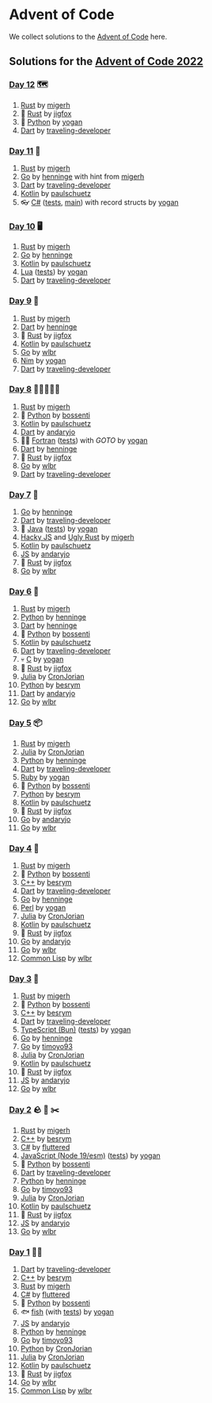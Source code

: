 # Advent of Code

We collect solutions to the [Advent of Code](https://adventofcode.com/) here.

## Solutions for the [Advent of Code 2022](https://adventofcode.com/2022)

### [Day 12](https://adventofcode.com/2022/day/12) 🗺️

1. [Rust](https://github.com/migerh/aoc-2022/blob/main/src/day12/mod.rs) by [migerh]
1. :crab: [Rust](https://github.com/jigfox/aoc-2022/blob/main/src/day12.rs) by [jigfox]
1. :snake: [Python](https://github.com/yogan/advent-of-code/blob/main/2022/day-12/day12.py) by [yogan]
1. [Dart](https://github.com/traveling-developer/Advent-of-Code-2022/blob/main/lib/day12.dart) by [traveling-developer]

### [Day 11](https://adventofcode.com/2022/day/11) 🐒

1. [Rust](https://github.com/migerh/aoc-2022/blob/main/src/day11/mod.rs) by [migerh]
1. [Go](https://github.com/henninge/aoc-2022/tree/main/11/11.go) by [henninge] with hint from [migerh]
1. [Dart](https://github.com/traveling-developer/Advent-of-Code-2022/blob/main/lib/day11.dart) by [traveling-developer]
1. [Kotlin](https://github.com/paulschuetz/aoc-22/blob/main/src/main/kotlin/day11.kt) by [paulschuetz]
1. :eyeglasses: [C#](https://github.com/yogan/advent-of-code/blob/main/2022/day-11/Day11.cs) ([tests](https://github.com/yogan/advent-of-code/blob/main/2022/day-11/Day11Tests.cs), [main](https://github.com/yogan/advent-of-code/blob/main/2022/day-11/Program.cs)) with record structs by [yogan]

### [Day 10](https://adventofcode.com/2022/day/10) 🖥️

1. [Rust](https://github.com/migerh/aoc-2022/blob/main/src/day10/mod.rs) by [migerh]
1. [Go](https://github.com/henninge/aoc-2022/tree/main/10/10.go) by [henninge]
1. [Kotlin](https://github.com/paulschuetz/aoc-22/blob/main/src/main/kotlin/day10.kt) by [paulschuetz]
1. [Lua](https://github.com/yogan/advent-of-code/blob/main/2022/day-10/day10.lua) ([tests](https://github.com/yogan/advent-of-code/blob/main/2022/day-10/day10_spec.lua)) by [yogan]
1. [Dart](https://github.com/traveling-developer/Advent-of-Code-2022/blob/main/lib/day10.dart) by [traveling-developer]

### [Day 9](https://adventofcode.com/2022/day/9) 🐍

1. [Rust](https://github.com/migerh/aoc-2022/blob/main/src/day09/mod.rs) by [migerh]
1. [Dart](https://github.com/henninge/aoc-2022/tree/main/09/09.dart) by [henninge]
1. :crab: [Rust](https://github.com/jigfox/aoc-2022/blob/main/src/day09.rs) by [jigfox]
1. [Kotlin](https://github.com/paulschuetz/aoc-22/blob/main/src/main/kotlin/day09.kt) by [paulschuetz]
1. [Go](https://github.com/wlbr/advent_of_code_2022/tree/main/day09) by [wlbr]
1. [Nim](https://github.com/yogan/advent-of-code/blob/main/2022/day-09/day09.nim) by [yogan]
1. [Dart](https://github.com/traveling-developer/Advent-of-Code-2022/blob/main/lib/day09.dart) by [traveling-developer]

### [Day 8](https://adventofcode.com/2022/day/8) 🌲🌳🌲🌳🌲

1. [Rust](https://github.com/migerh/aoc-2022/blob/main/src/day08/mod.rs) by [migerh]
1. :snake: [Python](https://github.com/bossenti/advent-of-code-2022/tree/main/day08) by [bossenti]
1. [Kotlin](https://github.com/paulschuetz/aoc-22/blob/main/src/main/kotlin/day08.kt) by [paulschuetz]
1. [Dart](https://gitlab.com/andary/aoc2022/-/tree/main/day8) by [andaryjo]
1. :scientist: [Fortran](https://github.com/yogan/advent-of-code/blob/main/2022/day-08/day08.f90) ([tests](https://github.com/yogan/advent-of-code/blob/main/2022/day-08/tests.f90)) with _GOTO_ by [yogan]
1. [Dart](https://github.com/henninge/aoc-2022/tree/main/08/08.dart) by [henninge]
1. :crab: [Rust](https://github.com/jigfox/aoc-2022/blob/main/src/day08.rs) by [jigfox]
1. [Go](https://github.com/wlbr/advent_of_code_2022/tree/main/day08) by [wlbr]
1. [Dart](https://github.com/traveling-developer/Advent-of-Code-2022/blob/main/lib/day08.dart) by [traveling-developer]

### [Day 7](https://adventofcode.com/2022/day/7) 📁

1. [Go](https://github.com/henninge/aoc-2022/tree/main/07) by [henninge]
1. [Dart](https://github.com/traveling-developer/Advent-of-Code-2022/blob/main/lib/day07.dart) by [traveling-developer]
1. 🦕 [Java](https://github.com/yogan/advent-of-code/blob/main/2022/day-07/src/main/java/de/zogan/aoc2022/Day07.java) ([tests](https://github.com/yogan/advent-of-code/blob/main/2022/day-07/src/test/java/de/zogan/aoc2022/Day07Tests.java)) by [yogan]
1. [Hacky JS](https://github.com/migerh/aoc-2022/blob/main/src/day07/day7.js) and [Ugly Rust](https://github.com/migerh/aoc-2022/blob/main/src/day07/mod.rs) by [migerh]
1. [Kotlin](https://github.com/paulschuetz/aoc-22/blob/main/src/main/kotlin/day07.kt) by [paulschuetz]
1. [JS](https://gitlab.com/andary/aoc2022/-/tree/main/day7) by [andaryjo]
1. :crab: [Rust](https://github.com/jigfox/aoc-2022/blob/main/src/day07.rs) by [jigfox]
1. [Go](https://github.com/wlbr/advent_of_code_2022/tree/main/day07) by [wlbr]

### [Day 6](https://adventofcode.com/2022/day/6) 📱

1. [Rust](https://github.com/migerh/aoc-2022/blob/main/src/day06/mod.rs) by [migerh]
1. [Python](https://github.com/henninge/aoc-2022/tree/main/06/06.py) by [henninge]
1. [Dart](https://github.com/henninge/aoc-2022/tree/main/06-dart/06.dart) by [henninge]
1. :snake: [Python](https://github.com/bossenti/advent-of-code-2022/tree/main/day06) by [bossenti]
1. [Kotlin](https://github.com/paulschuetz/aoc-22/blob/main/src/main/kotlin/day06.kt) by [paulschuetz]
1. [Dart](https://github.com/traveling-developer/Advent-of-Code-2022/blob/main/lib/day06.dart) by [traveling-developer]
1. :skull: [C](https://github.com/yogan/advent-of-code/blob/main/2022/day-06/day06.c) by [yogan]
1. :crab: [Rust](https://github.com/jigfox/aoc-2022/blob/main/src/day06.rs) by [jigfox]
1. [Julia](https://github.com/CronJorian/advent-of-code/blob/2022/day06/julia.jl) by [CronJorian]
1. [Python](https://github.com/besrym/Advent-of-Code-2022/blob/main/day6/day6.py) by [besrym]
1. [Dart](https://gitlab.com/andary/aoc2022/-/tree/main/day6) by [andaryjo]
1. [Go](https://github.com/wlbr/advent_of_code_2022/tree/main/day06) by [wlbr]

### [Day 5](https://adventofcode.com/2022/day/5) 📦

1. [Rust](https://github.com/migerh/aoc-2022/blob/main/src/day05/mod.rs) by [migerh]
1. [Julia](https://github.com/CronJorian/advent-of-code/blob/2022/day05/julia.jl) by [CronJorian]
1. [Python](https://github.com/henninge/aoc-2022/tree/main/05/05.py) by [henninge]
1. [Dart](https://github.com/traveling-developer/Advent-of-Code-2022/blob/main/lib/day05.dart) by [traveling-developer]
1. [Ruby](https://github.com/yogan/advent-of-code/blob/main/2022/day-05/day05.rb) by [yogan]
1. :snake: [Python](https://github.com/bossenti/advent-of-code-2022/tree/main/day05) by [bossenti]
1. [Python](https://github.com/besrym/Advent-of-Code-2022/blob/main/day5/day5.py) by [besrym]
1. [Kotlin](https://github.com/paulschuetz/aoc-22/blob/main/src/main/kotlin/day05.kt) by [paulschuetz]
1. :crab: [Rust](https://github.com/jigfox/aoc-2022/blob/main/src/day05.rs) by [jigfox]
1. [Go](https://gitlab.com/andary/aoc2022/-/tree/main/day5) by [andaryjo]
1. [Go](https://github.com/wlbr/advent_of_code_2022/tree/main/day05) by [wlbr]

### [Day 4](https://adventofcode.com/2022/day/4) 🧹

1. [Rust](https://github.com/migerh/aoc-2022/blob/main/src/day04/mod.rs) by [migerh]
1. :snake: [Python](https://github.com/bossenti/advent-of-code-2022/tree/main/day04) by [bossenti]
1. [C++](https://github.com/besrym/Advent-of-Code-2022/blob/main/day4/day4.cpp) by [besrym]
1. [Dart](https://github.com/traveling-developer/Advent-of-Code-2022/blob/main/lib/day04.dart) by [traveling-developer]
1. [Go](https://github.com/henninge/aoc-2022/tree/main/04) by [henninge]
1. [Perl](https://github.com/yogan/advent-of-code/blob/main/2022/day-04/day04.pl) by [yogan]
1. [Julia](https://github.com/CronJorian/advent-of-code/blob/2022/day04/julia.jl) by [CronJorian]
1. [Kotlin](https://github.com/paulschuetz/aoc-22/blob/main/src/main/kotlin/day04.kt) by [paulschuetz]
1. :crab: [Rust](https://github.com/jigfox/aoc-2022/blob/main/src/day04.rs) by [jigfox]
1. [Go](https://gitlab.com/andary/aoc2022/-/tree/main/day4) by [andaryjo]
1. [Go](https://github.com/wlbr/advent_of_code_2022/tree/main/day04) by [wlbr]
1. [Common Lisp](https://github.com/wlbr/advent_of_code_2022/blob/main/day04/day04.lsp) by [wlbr]

### [Day 3](https://adventofcode.com/2022/day/3) 🎒

1. [Rust](https://github.com/migerh/aoc-2022/blob/main/src/day03/mod.rs) by [migerh]
1. :snake: [Python](https://github.com/bossenti/advent-of-code-2022/tree/main/day03) by [bossenti]
1. [C++](https://github.com/besrym/Advent-of-Code-2022/blob/main/day3/day3.cpp) by [besrym]
1. [Dart](https://github.com/traveling-developer/Advent-of-Code-2022/blob/main/lib/day03.dart) by [traveling-developer]
1. [TypeScript (Bun)](https://github.com/yogan/advent-of-code/blob/main/2022/day-03/day03.ts) ([tests](https://github.com/yogan/advent-of-code/blob/main/2022/day-03/day03.test.ts)) by [yogan]
1. [Go](https://github.com/henninge/aoc-2022/tree/main/03) by [henninge]
1. [Go](https://github.com/timoyo93/aoc_22/tree/main/day_03) by [timoyo93]
1. [Julia](https://github.com/CronJorian/advent-of-code/blob/2022/day03/julia.jl) by [CronJorian]
1. [Kotlin](https://github.com/paulschuetz/aoc-22/blob/main/src/main/kotlin/day03.kt) by [paulschuetz]
1. :crab: [Rust](https://github.com/jigfox/aoc-2022/blob/main/src/day03.rs) by [jigfox]
1. [JS](https://gitlab.com/andary/aoc2022/-/tree/main/day3) by [andaryjo]
1. [Go](https://github.com/wlbr/advent_of_code_2022/tree/main/day03) by [wlbr]

### [Day 2](https://adventofcode.com/2022/day/2) 🪨 📄 ✂️

1. [Rust](https://github.com/migerh/aoc-2022/blob/main/src/day02/mod.rs) by [migerh]
1. [C++](https://github.com/besrym/Advent-of-Code-2022/blob/main/day2/day2.cpp) by [besrym]
1. [C#](https://github.com/fluttered/Advent-of-Code/blob/main/Day2.cs) by [fluttered]
1. [JavaScript (Node 19/esm)](https://github.com/yogan/advent-of-code/blob/main/2022/day-02/day02.mjs) ([tests](https://github.com/yogan/advent-of-code/blob/main/2022/day-02/day02.test.mjs)) by [yogan]
1. :snake: [Python](https://github.com/bossenti/advent-of-code-2022/tree/main/day02) by [bossenti]
1. [Dart](https://github.com/traveling-developer/Advent-of-Code-2022/blob/main/lib/day02.dart) by [traveling-developer]
1. [Python](https://github.com/henninge/aoc-2022/tree/main/02) by [henninge]
1. [Go](https://github.com/timoyo93/aoc_22/tree/main/day_02) by [timoyo93]
1. [Julia](https://github.com/CronJorian/advent-of-code/blob/2022/day02/julia.jl) by [CronJorian]
1. [Kotlin](https://github.com/paulschuetz/aoc-22/blob/main/src/main/kotlin/day02.kt) by [paulschuetz]
1. :crab: [Rust](https://github.com/jigfox/aoc-2022/blob/main/src/day02.rs) by [jigfox]
1. [JS](https://gitlab.com/andary/aoc2022/-/tree/main/day2) by [andaryjo]
1. [Go](https://github.com/wlbr/advent_of_code_2022/tree/main/day02) by [wlbr]

### [Day 1](https://adventofcode.com/2022/day/1) 🧝‍♂️

1. [Dart](https://github.com/traveling-developer/Advent-of-Code-2022/blob/main/lib/day01.dart) by [traveling-developer]
1. [C++](https://github.com/besrym/Advent-of-Code-2022/blob/main/day1/day1.cpp) by [besrym]
1. [Rust](https://github.com/migerh/aoc-2022/blob/main/src/day01/mod.rs) by [migerh]
1. [C#](https://github.com/fluttered/Advent-of-Code/blob/main/Day1.cs) by [fluttered]
1. :snake: [Python](https://github.com/bossenti/advent-of-code-2022/tree/main/day01) by [bossenti]
1. :fish: [fish](https://github.com/yogan/advent-of-code/blob/main/2022/day-01/day01.fish) (with [tests](https://github.com/yogan/advent-of-code/blob/main/2022/day-01/test.fish)) by [yogan]
1. [JS](https://gitlab.com/andary/aoc2022/-/tree/main/day1) by [andaryjo]
1. [Python](https://github.com/henninge/aoc-2022/tree/main/01) by [henninge]
1. [Go](https://github.com/timoyo93/aoc_22/tree/main/day_01) by [timoyo93]
1. [Python](https://github.com/CronJorian/advent-of-code/blob/2022/day01/python.py) by [CronJorian]
1. [Julia](https://github.com/CronJorian/advent-of-code/blob/2022/day01/julia.jl) by [CronJorian]
1. [Kotlin](https://github.com/paulschuetz/aoc-22/blob/main/src/main/kotlin/day01.kt) by [paulschuetz]
1. :crab: [Rust](https://github.com/jigfox/aoc-2022/blob/main/src/day01.rs) by [jigfox]
1. [Go](https://github.com/wlbr/advent_of_code_2022/tree/main/day01) by [wlbr]
1. [Common Lisp](https://github.com/wlbr/advent_of_code_2022/blob/main/day01/day1.lsp) by [wlbr]

[traveling-developer]: https://github.com/traveling-developer
[besrym]: https://github.com/besrym
[migerh]: https://github.com/migerh
[fluttered]: https://github.com/fluttered
[andaryjo]: https://github.com/andaryjo
[bossenti]: https://github.com/bossenti
[yogan]: https://github.com/yogan
[henninge]: https://github.com/henninge
[timoyo93]: https://github.com/timoyo93
[cronjorian]: https://github.com/CronJorian
[paulschuetz]: https://github.com/paulschuetz
[jigfox]: https://github.com/jigfox
[wlbr]: https://github.com/wlbr
